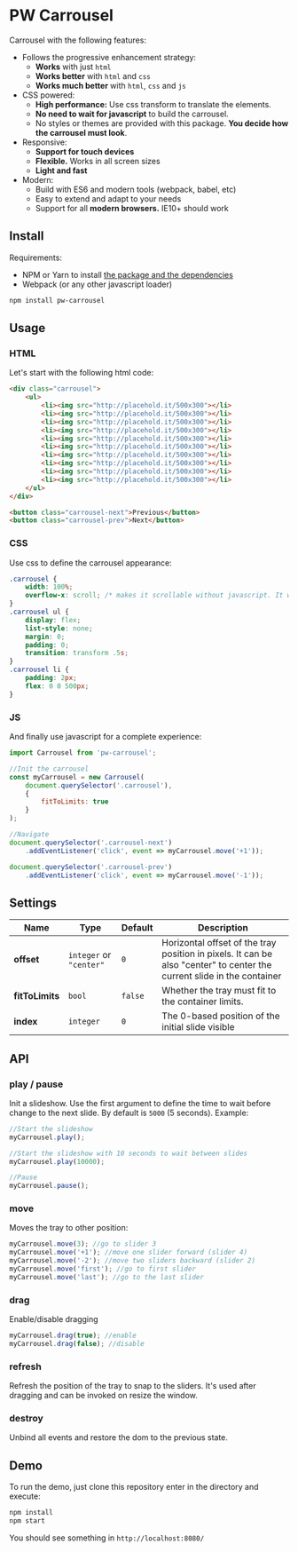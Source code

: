# PW Carrousel

Carrousel with the following features:

* Follows the progressive enhancement strategy:
  * **Works** with just `html`
  * **Works better** with `html` and `css`
  * **Works much better** with `html`, `css` and `js`
* CSS powered:
  * **High performance:** Use css transform to translate the elements.
  * **No need to wait for javascript** to build the carrousel.
  * No styles or themes are provided with this package. **You decide how the carrousel must look**.
* Responsive:
  * **Support for touch devices**
  * **Flexible.** Works in all screen sizes
  * **Light and fast**
* Modern:
  * Build with ES6 and modern tools (webpack, babel, etc)
  * Easy to extend and adapt to your needs
  * Support for all **modern browsers.** IE10+ should work

## Install

Requirements:

* NPM or Yarn to install [the package and the dependencies](https://www.npmjs.com/package/pw-carrousel)
* Webpack (or any other javascript loader)

```sh
npm install pw-carrousel
```

## Usage

### HTML

Let's start with the following html code:

```html
<div class="carrousel">
    <ul>
        <li><img src="http://placehold.it/500x300"></li>
        <li><img src="http://placehold.it/500x300"></li>
        <li><img src="http://placehold.it/500x300"></li>
        <li><img src="http://placehold.it/500x300"></li>
        <li><img src="http://placehold.it/500x300"></li>
        <li><img src="http://placehold.it/500x300"></li>
        <li><img src="http://placehold.it/500x300"></li>
        <li><img src="http://placehold.it/500x300"></li>
        <li><img src="http://placehold.it/500x300"></li>
        <li><img src="http://placehold.it/500x300"></li>
    </ul>
</div>

<button class="carrousel-next">Previous</button>
<button class="carrousel-prev">Next</button>
```

### CSS

Use css to define the carrousel appearance:

```css
.carrousel {
    width: 100%;
    overflow-x: scroll; /* makes it scrollable without javascript. It will be removed by javascript */
}
.carrousel ul {
    display: flex;
    list-style: none;
    margin: 0;
    padding: 0;
    transition: transform .5s;
}
.carrousel li {
    padding: 2px;
    flex: 0 0 500px;
}
```

### JS

And finally use javascript for a complete experience:

```js
import Carrousel from 'pw-carrousel';

//Init the carrousel
const myCarrousel = new Carrousel(
    document.querySelector('.carrousel'),
    {
        fitToLimits: true
    }
);

//Navigate
document.querySelector('.carrousel-next')
    .addEventListener('click', event => myCarrousel.move('+1'));

document.querySelector('.carrousel-prev')
    .addEventListener('click', event => myCarrousel.move('-1'));
```

## Settings

Name | Type | Default | Description
-----|------|---------|------------
**offset** | `integer` or `"center"` | `0` | Horizontal offset of the tray position in pixels. It can be also "center" to center the current slide in the container
**fitToLimits** | `bool` | `false` | Whether the tray must fit to the container limits.
**index** | `integer` | `0` | The 0-based position of the initial slide visible

## API

### play / pause

Init a slideshow. Use the first argument to define the time to wait before change to the next slide. By default is `5000` (5 seconds). Example:

```js
//Start the slideshow
myCarrousel.play();

//Start the slideshow with 10 seconds to wait between slides
myCarrousel.play(10000);

//Pause
myCarrousel.pause();
```

### move

Moves the tray to other position:

```js
myCarrousel.move(3); //go to slider 3
myCarrousel.move('+1'); //move one slider forward (slider 4)
myCarrousel.move('-2'); //move two sliders backward (slider 2)
myCarrousel.move('first'); //go to first slider
myCarrousel.move('last'); //go to the last slider
```

### drag

Enable/disable dragging

```js
myCarrousel.drag(true); //enable
myCarrousel.drag(false); //disable
```

### refresh

Refresh the position of the tray to snap to the sliders. It's used after dragging and can be invoked on resize the window.

### destroy

Unbind all events and restore the dom to the previous state.

## Demo

To run the demo, just clone this repository enter in the directory and execute:

```sh
npm install
npm start
```

You should see something in `http://localhost:8080/`
